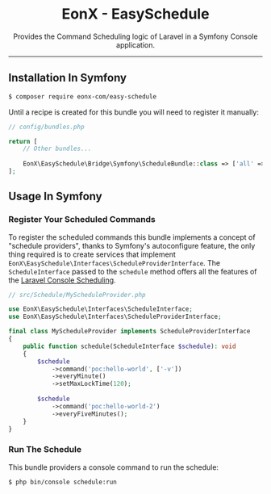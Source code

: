 <div align="center">
    <h1>EonX - EasySchedule</h1>
    <p>Provides the Command Scheduling logic of Laravel in a Symfony Console application.</p>
</div>

---

## Installation In Symfony

```bash
$ composer require eonx-com/easy-schedule
```

Until a recipe is created for this bundle you will need to register it manually:

```php
// config/bundles.php

return [
    // Other bundles...
    
    EonX\EasySchedule\Bridge\Symfony\ScheduleBundle::class => ['all' => true],
];
```

## Usage In Symfony

### Register Your Scheduled Commands

To register the scheduled commands this bundle implements a concept of "schedule providers", thanks to Symfony's
autoconfigure feature, the only thing required is to create services that implement `EonX\EasySchedule\Interfaces\ScheduleProviderInterface`.
The `ScheduleInterface` passed to the `schedule` method offers all the features of the [Laravel Console Scheduling][1].

```php
// src/Schedule/MyScheduleProvider.php

use EonX\EasySchedule\Interfaces\ScheduleInterface;
use EonX\EasySchedule\Interfaces\ScheduleProviderInterface;

final class MyScheduleProvider implements ScheduleProviderInterface
{
    public function schedule(ScheduleInterface $schedule): void
    {
        $schedule
            ->command('poc:hello-world', ['-v'])
            ->everyMinute()
            ->setMaxLockTime(120);
    
        $schedule
            ->command('poc:hello-world-2')
            ->everyFiveMinutes();
    }
}
```

### Run The Schedule

This bundle providers a console command to run the schedule:

```bash
$ php bin/console schedule:run
```

[1]: https://laravel.com/docs/5.8/scheduling
